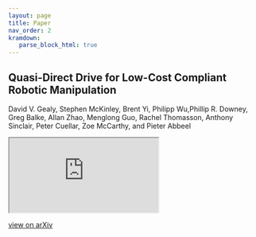 ```yaml
---
layout: page
title: Paper
nav_order: 2
kramdown:
   parse_block_html: true
---
```


## Quasi-Direct Drive for Low-Cost Compliant Robotic Manipulation

David V. Gealy, Stephen McKinley, Brent Yi, Philipp Wu,Phillip R. Downey, Greg Balke, Allan Zhao, Menglong Guo, Rachel Thomasson, Anthony Sinclair, Peter Cuellar, Zoe McCarthy, and Pieter Abbeel

<iframe src="https://drive.google.com/file/d/1IIJE8LaXqsBkqYoe7xZxhNppKoo9f9eV/preview"></iframe>

[view on arXiv](https://arxiv.org/abs/1904.03815)
